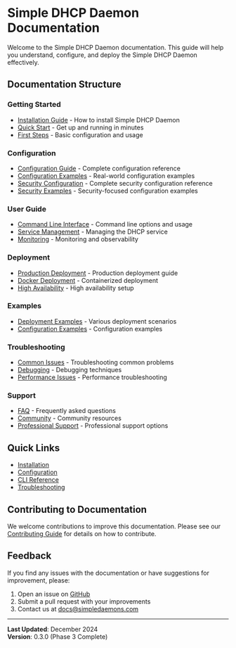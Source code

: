 # Simple DHCP Daemon Documentation

Welcome to the Simple DHCP Daemon documentation. This guide will help you understand, configure, and deploy the Simple DHCP Daemon effectively.

## Documentation Structure

### Getting Started
- [Installation Guide](getting-started/installation.md) - How to install Simple DHCP Daemon
- [Quick Start](getting-started/quick-start.md) - Get up and running in minutes
- [First Steps](getting-started/first-steps.md) - Basic configuration and usage

### Configuration
- [Configuration Guide](configuration/README.md) - Complete configuration reference
- [Configuration Examples](configuration/examples.md) - Real-world configuration examples
- [Security Configuration](../config/SECURITY_CONFIG.md) - Complete security configuration reference
- [Security Examples](../config/examples/security/) - Security-focused configuration examples

### User Guide
- [Command Line Interface](user-guide/cli.md) - Command line options and usage
- [Service Management](user-guide/service.md) - Managing the DHCP service
- [Monitoring](user-guide/monitoring.md) - Monitoring and observability

### Deployment
- [Production Deployment](deployment/production.md) - Production deployment guide
- [Docker Deployment](deployment/docker.md) - Containerized deployment
- [High Availability](deployment/ha.md) - High availability setup

### Examples
- [Deployment Examples](examples/deployment.md) - Various deployment scenarios
- [Configuration Examples](examples/configuration.md) - Configuration examples

### Troubleshooting
- [Common Issues](troubleshooting/README.md) - Troubleshooting common problems
- [Debugging](troubleshooting/debugging.md) - Debugging techniques
- [Performance Issues](troubleshooting/performance.md) - Performance troubleshooting

### Support
- [FAQ](support/README.md) - Frequently asked questions
- [Community](support/community.md) - Community resources
- [Professional Support](support/professional.md) - Professional support options

## Quick Links

- [Installation](getting-started/installation.md)
- [Configuration](configuration/README.md)
- [CLI Reference](user-guide/cli.md)
- [Troubleshooting](troubleshooting/README.md)

## Contributing to Documentation

We welcome contributions to improve this documentation. Please see our [Contributing Guide](CONTRIBUTING.md) for details on how to contribute.

## Feedback

If you find any issues with the documentation or have suggestions for improvement, please:

1. Open an issue on [GitHub](https://github.com/simpledaemons/simple-dhcpd/issues)
2. Submit a pull request with your improvements
3. Contact us at docs@simpledaemons.com

---

**Last Updated**: December 2024  
**Version**: 0.3.0 (Phase 3 Complete)
